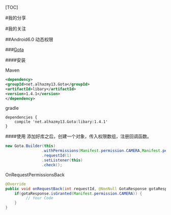 
[TOC]

#我的分享

#我的关注

##Android6.0 动态权限

###[Gota](https://github.com/alhazmy13/Gota)

####安装

Maven
```xml
<dependency>
<groupId>net.alhazmy13.Gota</groupId>
<artifactId>libary</artifactId>
<version>1.4.1</version>
</dependency>
```

gradle
```
dependencies {
	compile 'net.alhazmy13.Gota:libary:1.4.1'
}
```
####使用
添加好库之后，创建一个对象，传入权限数组，注册回调函数。
```java
new Gota.Builder(this)
                .withPermissions(Manifest.permission.CAMERA,Manifest.permission.ACCESS_FINE_LOCATION,Manifest.permission.CALL_PHONE)
                .requestId(1)
                .setListener(this)
                .check();
```

OnRequestPermissionsBack

```java
@Override
public void onRequestBack(int requestId, @NonNull GotaResponse gotaResponse) {
	if(gotaResponse.isGranted(Manifest.permission.CAMERA)) {
		 // Your Code
	}
}
```
